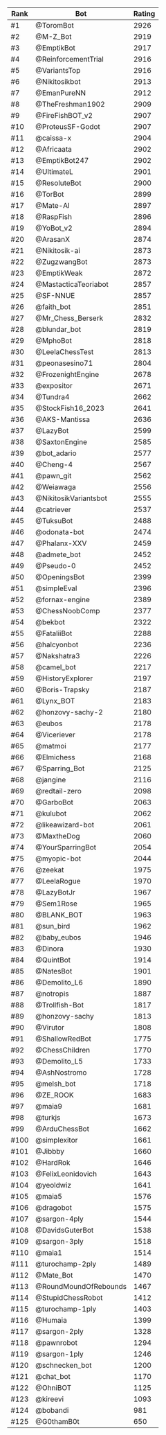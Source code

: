 Rank|Bot|Rating
---|---|---
#1|@ToromBot|2926
#2|@M-Z_Bot|2919
#3|@EmptikBot|2917
#4|@ReinforcementTrial|2916
#5|@VariantsTop|2916
#6|@Nikitosikbot|2913
#7|@EmanPureNN|2912
#8|@TheFreshman1902|2909
#9|@FireFishBOT_v2|2907
#10|@ProteusSF-Godot|2907
#11|@caissa-x|2904
#12|@Africaata|2902
#13|@EmptikBot247|2902
#14|@UltimateL|2901
#15|@ResoluteBot|2900
#16|@TorBot|2899
#17|@Mate-AI|2897
#18|@RaspFish|2896
#19|@YoBot_v2|2894
#20|@ArasanX|2874
#21|@Nikitosik-ai|2873
#22|@ZugzwangBot|2873
#23|@EmptikWeak|2872
#24|@MastacticaTeoriabot|2857
#25|@SF-NNUE|2857
#26|@faith_bot|2851
#27|@Mr_Chess_Berserk|2832
#28|@blundar_bot|2819
#29|@MphoBot|2818
#30|@LeelaChessTest|2813
#31|@peonasesino71|2804
#32|@FrozenightEngine|2678
#33|@expositor|2671
#34|@Tundra4|2662
#35|@StockFish16_2023|2641
#36|@AKS-Mantissa|2636
#37|@LazyBot|2599
#38|@SaxtonEngine|2585
#39|@bot_adario|2577
#40|@Cheng-4|2567
#41|@pawn_git|2562
#42|@Weiawaga|2556
#43|@NikitosikVariantsbot|2555
#44|@catriever|2537
#45|@TuksuBot|2488
#46|@odonata-bot|2474
#47|@Phalanx-XXV|2459
#48|@admete_bot|2452
#49|@Pseudo-0|2452
#50|@OpeningsBot|2399
#51|@simpleEval|2396
#52|@fornax-engine|2389
#53|@ChessNoobComp|2377
#54|@bekbot|2322
#55|@FataliiBot|2288
#56|@halcyonbot|2236
#57|@Nakshatra3|2226
#58|@camel_bot|2217
#59|@HistoryExplorer|2197
#60|@Boris-Trapsky|2187
#61|@Lynx_BOT|2183
#62|@honzovy-sachy-2|2180
#63|@eubos|2178
#64|@Viceriever|2178
#65|@matmoi|2177
#66|@Elmichess|2168
#67|@Sparring_Bot|2125
#68|@jangine|2116
#69|@redtail-zero|2098
#70|@GarboBot|2063
#71|@kulubot|2062
#72|@likeawizard-bot|2061
#73|@MaxtheDog|2060
#74|@YourSparringBot|2054
#75|@myopic-bot|2044
#76|@zeekat|1975
#77|@LeelaRogue|1970
#78|@LazyBotJr|1967
#79|@Sem1Rose|1965
#80|@BLANK_BOT|1963
#81|@sun_bird|1962
#82|@baby_eubos|1946
#83|@Dinora|1930
#84|@QuintBot|1914
#85|@NatesBot|1901
#86|@Demolito_L6|1890
#87|@notropis|1887
#88|@Trollfish-Bot|1817
#89|@honzovy-sachy|1813
#90|@Virutor|1808
#91|@ShallowRedBot|1775
#92|@ChessChildren|1770
#93|@Demolito_L5|1733
#94|@AshNostromo|1728
#95|@melsh_bot|1718
#96|@ZE_ROOK|1683
#97|@maia9|1681
#98|@turkjs|1673
#99|@ArduChessBot|1662
#100|@simplexitor|1661
#101|@Jibbby|1660
#102|@HardRok|1646
#103|@FelixLeonidovich|1643
#104|@yeoldwiz|1641
#105|@maia5|1576
#106|@dragobot|1575
#107|@sargon-4ply|1544
#108|@DavidsGuterBot|1538
#109|@sargon-3ply|1518
#110|@maia1|1514
#111|@turochamp-2ply|1489
#112|@Mate_Bot|1470
#113|@RoundMoundOfRebounds|1467
#114|@StupidChessRobot|1412
#115|@turochamp-1ply|1403
#116|@Humaia|1399
#117|@sargon-2ply|1328
#118|@pawnrobot|1294
#119|@sargon-1ply|1246
#120|@schnecken_bot|1200
#121|@chat_bot|1170
#122|@OhniBOT|1125
#123|@kireevi|1093
#124|@bobandi|981
#125|@G0thamB0t|650
